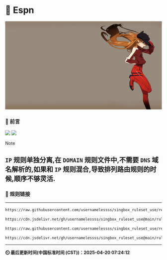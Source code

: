 
# 🧸 Espn
![](https://raw.githubusercontent.com/usernamelessss/picture-bed/main/images/202504042256831.jpg)
### 📣 前言
![](https://shields.io/badge/-移除重复规则-ff69b4) ![](https://shields.io/badge/-IP&nbsp;规则单独存放不与&nbsp;DOMAIN&nbsp;等混合-green)
> [!NOTE]
**`IP` 规则单独分离,在 `DOMAIN` 规则文件中,不需要 `DNS` 域名解析的,如果和 `IP` 规则混合,导致排列路由规则的时候,顺序不够灵活.**
---

###  🔗 规则链接
---

```url
https://raw.githubusercontent.com/usernamelessss/singbox_ruleset_use/refs/heads/main/rule/Espn/Espn_No_IP.json
```

```url
https://cdn.jsdelivr.net/gh/usernamelessss/singbox_ruleset_use@main/rule/Espn/Espn_No_IP.json
```

```url
https://raw.githubusercontent.com/usernamelessss/singbox_ruleset_use/refs/heads/main/rule/Espn/Espn_No_IP.srs
```

```url
https://cdn.jsdelivr.net/gh/usernamelessss/singbox_ruleset_use@main/rule/Espn/Espn_No_IP.srs
```

---
**⏲️ 最后更新时间(中国标准时间 (CST))：2025-04-20 07:24:12**